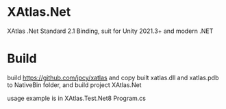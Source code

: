 # XAtlas.Net
 XAtlas .Net Standard 2.1 Binding, suit for Unity 2021.3+ and modern .NET

# Build
build https://github.com/jpcy/xatlas and copy built xatlas.dll and xatlas.pdb to NativeBin folder, and build project XAtlas.Net

usage example is in XAtlas.Test.Net8 Program.cs
